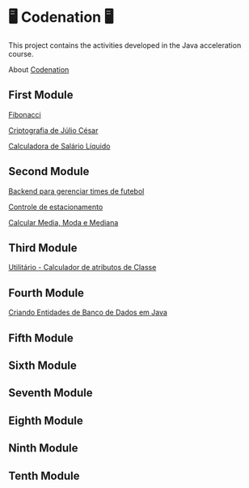 # 🖥️ Codenation  🖥️

This project contains the activities developed in the Java acceleration course.

About [Codenation](https://codenation.dev/)


## First Module

[Fibonacci](https://github.com/eduardadebrum/Codenation/tree/master/1-first-module/java-0)

[Criptografia de Júlio César](https://github.com/eduardadebrum/Codenation/tree/master/1-first-module/java-6)

[Calculadora de Salário Líquido](https://github.com/eduardadebrum/Codenation/tree/master/1-first-module/java-13)


## Second Module
[Backend para gerenciar times de futebol](https://github.com/eduardadebrum/Codenation/tree/master/2-second-module/java-1)

[Controle de estacionamento](https://github.com/eduardadebrum/Codenation/tree/master/2-second-module/java-7)

[Calcular Media, Moda e Mediana](https://github.com/eduardadebrum/Codenation/tree/master/2-second-module/java-14)

## Third Module
[Utilitário - Calculador de atributos de Classe](https://github.com/eduardadebrum/Codenation/tree/master/3-third-module/java-14)

## Fourth Module
[Criando Entidades de Banco de Dados em Java](https://github.com/eduardadebrum/Codenation/tree/master/4-fourth-module/java-9)

## Fifth Module
## Sixth Module
## Seventh Module
## Eighth Module
## Ninth Module
## Tenth Module
